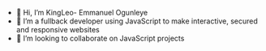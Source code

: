 - 👋 Hi, I’m KingLeo- Emmanuel Ogunleye
- 👀 I’m a fullback developer using JavaScript to make interactive, secured and responsive websites 
- 💞️ I’m looking to collaborate on JavaScript projects 
